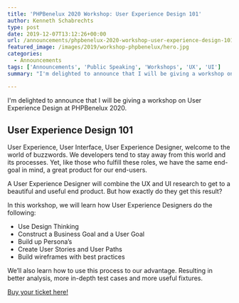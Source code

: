 ```yaml
---
title: 'PHPBenelux 2020 Workshop: User Experience Design 101'
author: Kenneth Schabrechts
type: post
date: 2019-12-07T13:12:26+00:00
url: /announcements/phpbenelux-2020-workshop-user-experience-design-101/
featured_image: /images/2019/workshop-phpbenelux/hero.jpg
categories:
  - Announcements
tags: ['Announcements', 'Public Speaking', 'Workshops', 'UX', 'UI']
summary: "I'm delighted to announce that I will be giving a workshop on User Experience Design at PHPBenelux 2020."

---
```

I'm delighted to announce that I will be giving a workshop on User Experience Design at PHPBenelux 2020.

## User Experience Design 101

User Experience, User Interface, User Experience Designer, welcome to the world of buzzwords. We developers tend to stay away from this world and its processes. Yet, like those who fulfill these roles, we have the same end-goal in mind, a great product for our end-users.

A User Experience Designer will combine the UX and UI research to get to a beautiful and useful end product. But how exactly do they get this result?

In this workshop, we will learn how User Experience Designers do the following:

  * Use Design Thinking
  * Construct a Business Goal and a User Goal
  * Build up Persona’s
  * Create User Stories and User Paths
  * Build wireframes with best practices

We’ll also learn how to use this process to our advantage. Resulting in better analysis, more in-depth test cases and more useful fixtures.

[Buy your ticket here!](https://tickets.oxynade.com/?lang=en&distributionId=29020&eventId=356068)